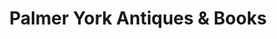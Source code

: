 ---
title: "Palmer York Antiques & Books"
url: /honiton/palmer-york-antiques-and-books/
shop: antiques
---